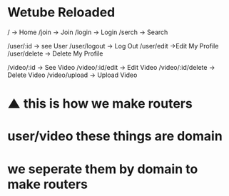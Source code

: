 # Wetube Reloaded

/ -> Home
/join -> Join
/login -> Login
/serch -> Search

/user/:id -> see User
/user/logout -> Log Out
/user/edit ->Edit My Profile
/user/delete -> Delete My Profile

/video/:id -> See Video
/video/:id/edit -> Edit Video
/video/:id/delete -> Delete Video
/video/upload -> Upload Video

# ▲ this is how we make routers

# user/video these things are domain 
# we seperate them by domain to make routers




